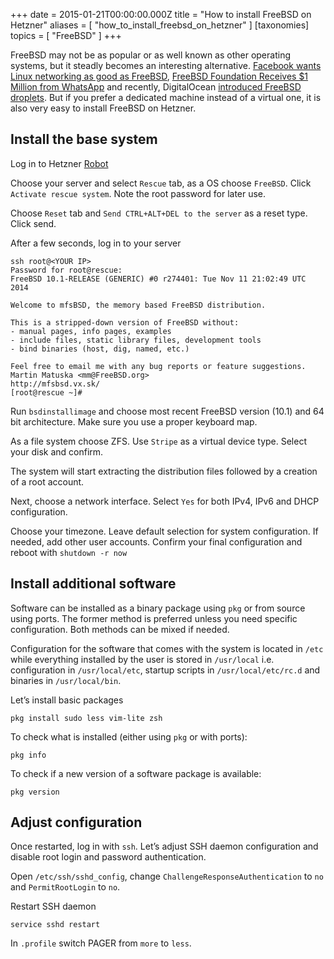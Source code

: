 
+++
date = 2015-01-21T00:00:00.000Z
title = "How to install FreeBSD on Hetzner"
aliases = [
  "how_to_install_freebsd_on_hetzner"
]
[taxonomies]
topics = [ "FreeBSD" ]
+++

FreeBSD may not be as popular or as well known as other operating systems, but
it steadly becomes an interesting alternative. [Facebook wants Linux networking as good as FreeBSD][3],
[FreeBSD Foundation Receives $1 Million from WhatsApp][4] and recently, DigitalOcean [introduced
FreeBSD droplets][2]. But if you prefer a dedicated machine instead of a virtual one,
it is also very easy to install FreeBSD on Hetzner.

## Install the base system

Log in to Hetzner [Robot][1]

Choose your server and select `Rescue` tab, as a OS choose `FreeBSD`. Click `Activate rescue system`. Note the root password for later use.

Choose `Reset` tab and `Send CTRL+ALT+DEL to the server` as a reset type. Click send.

After a few seconds, log in to your server

```
ssh root@<YOUR IP>
Password for root@rescue:
FreeBSD 10.1-RELEASE (GENERIC) #0 r274401: Tue Nov 11 21:02:49 UTC 2014

Welcome to mfsBSD, the memory based FreeBSD distribution.

This is a stripped-down version of FreeBSD without:
- manual pages, info pages, examples
- include files, static library files, development tools
- bind binaries (host, dig, named, etc.)

Feel free to email me with any bug reports or feature suggestions.
Martin Matuska <mm@FreeBSD.org>
http://mfsbsd.vx.sk/
[root@rescue ~]#
```

Run `bsdinstallimage` and choose most recent FreeBSD version (10.1) and 64 bit architecture. Make sure you use a proper keyboard map.

As a file system choose ZFS. Use `Stripe` as a virtual device type. Select your disk and confirm.

The system will start extracting the distribution files followed by a creation of a root account.

Next, choose a network interface. Select `Yes` for both IPv4, IPv6 and DHCP configuration.

Choose your timezone. Leave default selection for system configuration. If needed, add other user accounts. Confirm your final configuration and reboot with `shutdown -r now`

## Install additional software

Software can be installed as a binary package using `pkg` or from source using ports. The former method is preferred unless you need specific configuration. Both methods can be mixed if needed.

Configuration for the software that comes with the system is located in `/etc` while everything installed by the user is stored in `/usr/local` i.e. configuration in `/usr/local/etc`, startup scripts in `/usr/local/etc/rc.d` and binaries in `/usr/local/bin`.

Let’s install basic packages

```
pkg install sudo less vim-lite zsh
```

To check what is installed (either using `pkg` or with ports):

```
pkg info
```

To check if a new version of a software package is available:

```
pkg version
```

## Adjust configuration

Once restarted, log in with `ssh`. Let’s adjust SSH daemon configuration and disable root login and password authentication.

Open `/etc/ssh/sshd_config`, change `ChallengeResponseAuthentication` to `no` and `PermitRootLogin` to  `no`.

Restart SSH daemon

```
service sshd restart
```

In `.profile` switch PAGER from `more` to `less`.

[1]: https://robot.your-server.de/server
[2]: https://www.digitalocean.com/company/blog/presenting-freebsd-how-we-made-it-happen/
[3]: http://www.theregister.co.uk/2014/08/07/facebook_wants_linux_networking_as_good_as_freebsd/
[4]: http://www.theinquirer.net/inquirer/news/2382297/whatsapp-founder-showers-freebsd-with-usd1m-after-facebook-windfall

